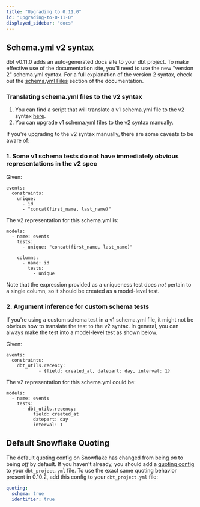 ```yaml
---
title: "Upgrading to 0.11.0"
id: "upgrading-to-0-11-0"
displayed_sidebar: "docs"
---
```


## Schema.yml v2 syntax
dbt v0.11.0 adds an auto-generated docs site to your dbt project. To make effective use of the documentation site, you'll need to use the new "version 2" schema.yml syntax. For a full explanation of the version 2 syntax, check out the [schema.yml Files](/reference/configs-and-properties) section of the documentation.

### Translating schema.yml files to the v2 syntax

1. You can find a script that will translate a v1 schema.yml file to the v2 syntax [here](https://discourse.getdbt.com/t/migrating-to-schema-yml-v2/111).
2. You can upgrade v1 schema.yml files to the v2 syntax manually.

If you're upgrading to the v2 syntax manually, there are some caveats to be aware of:

### 1. Some v1 schema tests do not have immediately obvious representations in the v2 spec

Given:
```
events:
  constraints:
    unique:
      - id
      - "concat(first_name, last_name)"
```

The v2 representation for this schema.yml is:

```
models:
  - name: events
    tests:
      - unique: "concat(first_name, last_name)"

    columns:
      - name: id
        tests:
          - unique
```

Note that the expression provided as a uniqueness test does _not_ pertain to a single column, so it should be created as a model-level test.


### 2. Argument inference for custom schema tests

If you're using a custom schema test in a v1 schema.yml file, it might not be obvious how to translate the test to the v2 syntax. In general, you can always make the test into a model-level test as shown below.

Given:
```
events:
  constraints:
    dbt_utils.recency:
            - {field: created_at, datepart: day, interval: 1}
```

The v2 representation for this schema.yml could be:

```
models:
  - name: events
    tests:
      - dbt_utils.recency:
          field: created_at
          datepart: day
          interval: 1
```

## Default Snowflake Quoting

The default quoting config on Snowflake has changed from being _on_ to being _off_ by default. If you haven't already, you should add a [quoting config](reference/project-configs/quoting.md) to your `dbt_project.yml` file. To use the exact same quoting behavior present in 0.10.2, add this config to your `dbt_project.yml` file:

<File name='dbt_project.yml'>

```yaml
quoting:
  schema: true
  identifier: true

```

</File>
